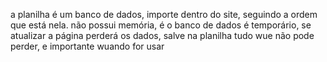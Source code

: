 a planilha é um banco de dados, importe dentro do site, seguindo a ordem que está nela.
não possui memória, é o banco de dados é temporário, se atualizar a página perderá os dados, salve na planilha tudo wue não pode perder, e importante wuando for usar 
